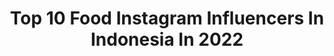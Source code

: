 ---
title: Top 10 Food Instagram Influencers In Indonesia In 2022
description: >-
  Find top food Instagram influencers in Indonesia in 2022. Most popular hashtags: #dirumahaja #diindonesiaaja #ootd.
platform: Instagram
hits: 842
text_top: See the most popular Instagram accounts on inBeat.
text_bottom: inBeat holds 842 Instagram influencers like this in Indonesia for you to work with.
profiles:
  - username: "istii0298"
    fullname: >-
      Ⓘⓢⓣⓘⓠⓞⓜⓐⓗ🍑||TANGERANG
    bio: >-
      بِسْــــــــــــــــــمِ اللهِ الرَّحْمَنِ الرَّحِيْمِ 🍑FASHION•FOOD•BEAUTY💦 💍ʷⁱᶠᵉ : @ahmdrizal15👰 📍CIKUPA TANGEƦANG ✏Part of : ADR 📩ENDORSE DLL,WA👇
    location: "Indonesia"
    followers: 19352
    engagement: 1041
    commentsToLikes: 0.120091
    id: ck9wh93hawtx20j785he705cp
    verified: false
    hashtags: "#onepaletteallmakeup, #dazzlemebeauty, #beautybeyondboundaries, #pondsindonesia"
  - username: "zelitaptr24"
    fullname: >-
      Ikke Zelita Putri💫
    bio: >-
      influencer|beauty|lifestyle|food|hijaber 𝗘𝗻𝗱𝗼𝗿𝘀𝗲 👇🏻 UNIVERSITAS RIAU’18🎓 #endorsebyzelita
    location: "Indonesia"
    followers: 12827
    engagement: 1128
    commentsToLikes: 0.186355
    id: ck9wh8ehrwqfy0j782jhdp4ri
    verified: false
    hashtags: "#pekanbaru, #endorsebyzelita, #skincare, #bersamalawancorona"
  - username: "trsplanet"
    fullname: >-
      Romal & Aneka | IG Filters
    bio: >-
      - Follow to unlock 20+ filters free - Travel | Food | Lifestyle - DM me if you want your own instagram effect or filter
    location: "Indonesia"
    followers: 10867
    engagement: 1259
    commentsToLikes: 0.058981
    id: ck15r793r6hra0i19jn5uhkmt
    verified: false
    hashtags: ""
  - username: "solo_rider_vr1"
    fullname: >-
      kerala മലപ്പുറം കാരൻ
    bio: >-
      V3 ❤ lover🏍 Ride fo my life 🏍 Call me jinu food boll player ⚽
    location: "Indonesia"
    followers: 14148
    engagement: 854
    commentsToLikes: 0.092730
    id: ck9widtkj1vn30j7854jolz9q
    verified: false
    hashtags: "#bikelife, #r15v3fans, #motogp2020, #v3"
  - username: "asq04_"
    fullname: >-
      𝙈𝙪𝙝𝙖𝙢𝙢𝙖𝙙 𝙈𝙞𝙛𝙩𝙖𝙝𝙪𝙡 𝘼𝙨𝙞𝙦𝙞𝙣 아시 친
    bio: >-
      Collab & Work Inquiries 📞📩 Let It Be 👻 I 💞 Pose In Front 📸 #lifestyle 👨‍🦱 #food 🍹🍱 #fashion 👔 #beauty 🛍️ Onin•Adr•SHR•Milenial•Stellar•TCE•Ball
    location: "Indonesia"
    followers: 14699
    engagement: 765
    commentsToLikes: 0.141731
    id: ck5hnvjkoogsq0i11y2l34uj9
    verified: false
    hashtags: "#asiqiinootd, #dirumahaja, #explorewithasiqiin, #asiqiinfood"
  - username: "subianto.eko"
    fullname: >-
      SUBI - Hotel Reviewer
    bio: >-
      Food | Travel My life is my journey Welcome to my world ! 🏡 Surabaya 📷 DM for collabs Thank God for all the blessings that You give me
    location: "Indonesia"
    followers: 36891
    engagement: 439
    commentsToLikes: 0.275946
    id: ck6u8z2f9uj5a0j713axvwjot
    verified: false
    hashtags: "#selalubersyukur, #hotelreviewer, #staycation, #hotelreviewerindonesia"
  - username: "agungpinota"
    fullname: >-
      Agung Pinota
    bio: >-
      📍Jakarta - Indonesia |🇲🇨 Travel | Lifestyle | Food For Business Inquiries Please DM or Email 😊 📥agungpinota@gmail.com
    location: "Indonesia"
    followers: 21672
    engagement: 505
    commentsToLikes: 0.062379
    id: ck9wgogxoua5a0j78t9ylnil9
    verified: false
    hashtags: "#banggabuatanindonesia, #diindonesiaaja, #thoughtfulindonesia, #ayokebali"
  - username: "syosuaronald"
    fullname: >-
      Yosua Ronald Soukotta
    bio: >-
      Lifestyle | Travel | Food CC @pulaupelangiresort @baroko.id @siomaygiri @topbread.id @breadnos.id Sales Marketing @pulaupelangiresort Asprod MNC TV
    location: "Indonesia"
    followers: 58953
    engagement: 341
    commentsToLikes: 0.132185
    id: ck9wgpyt6uguf0j78uvroykyg
    verified: false
    hashtags: "#crepes, #msglowformen, #yakinbisa, #percayadiri"
  - username: "ferensabening"
    fullname: >-
      Ferensa Bening Azhilmi
    bio: >-
      @farisandani ‘s Wife. Food Lover. Photo Taker. 👕: @untukdiskusi Managed by @hashnetwork.co LINE: @asp8337o (use @)
    location: "Indonesia"
    followers: 20808
    engagement: 495
    commentsToLikes: 0.083582
    id: ck15q30zd0ulu0i194532yf79
    verified: false
    hashtags: "#mandirisyariahmobile, #lebihmudah, #lebihberkah, #pindahkeyangberkah"
  - username: "gagitusil"
    fullname: >-
      Sisil
    bio: >-
      FOOD, COMEDY, TRAVEL 😳✨ CP : 0821-2565-5247 (Rendy) 👕 : @belanjay.id 🥘 : @madeby.sil @gerakanmilenialindonesia @gmi_dkijakarta
    location: "Indonesia"
    followers: 21611
    engagement: 907
    commentsToLikes: 0.020389
    id: ck6tqujezufw70j71e9xn500d
    verified: false
    hashtags: "#vivobookultra14d, #powerfulcolorful, #forsakenworldgadsea, #buatygngertiaja"
---